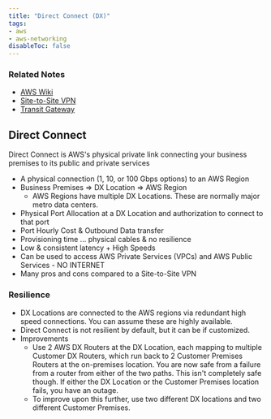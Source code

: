 ```yaml
---
title: "Direct Connect (DX)"
tags:
- aws
- aws-networking
disableToc: false
---
```


### Related Notes
- [AWS Wiki](/notes/aws/aws-wiki.md)
- [Site-to-Site VPN](/notes/aws/site-to-site-vpn.md)
- [Transit Gateway](/notes/aws/transit-gateway.md)

## Direct Connect
Direct Connect is AWS's physical private link connecting your business premises to its public and private services
- A physical connection (1, 10, or 100 Gbps options) to an AWS Region
- Business Premises => DX Location => AWS Region
	- AWS Regions have multiple DX Locations. These are normally major metro data centers.
- Physical Port Allocation at a DX Location and authorization to connect to that port
- Port Hourly Cost & Outbound Data transfer
- Provisioning time ... physical cables & no resilience
- Low & consistent latency + High Speeds
- Can be used to access AWS Private Services (VPCs) and AWS Public Services - NO INTERNET
- Many pros and cons compared to a Site-to-Site VPN

### Resilience
- DX Locations are connected to the AWS regions via redundant high speed connections. You can assume these are highly available.
- Direct Connect is not resilient by default, but it can be if customized.
- Improvements
	- Use 2 AWS DX Routers at the DX Location, each mapping to multiple Customer DX Routers, which run back to 2 Customer Premises Routers at the on-premises location. You are now safe from a failure from a router from either of the two paths. This isn't completely safe though. If either the DX Location or the Customer Premises location fails, you have an outage.
	- To improve upon this further, use two different DX locations and two different Customer Premises.